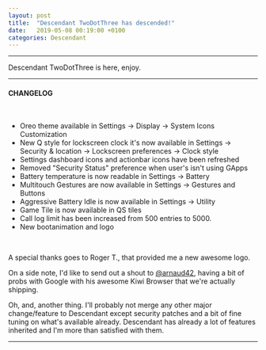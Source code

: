 ```yaml
---
layout: post
title:  "Descendant TwoDotThree has descended!"
date:   2019-05-08 00:19:00 +0100
categories: Descendant
---
```


<hr>

Descendant TwoDotThree is here, enjoy.

<hr>

#### CHANGELOG

<br>

* Oreo theme available in Settings -> Display -> System Icons Customization
* New Q style for lockscreen clock it's now available in Settings -> Security & location -> Lockscreen preferences -> Clock style
* Settings dashboard icons and actionbar icons have been refreshed
* Removed "Security Status" preference when user's isn't using GApps
* Battery temperature is now readable in Settings -> Battery
* Multitouch Gestures are now available in Settings -> Gestures and Buttons
* Aggressive Battery Idle is now available in Settings -> Utility
* Game Tile is now available in QS tiles
* Call log limit has been increased from 500 entries to 5000.
* New bootanimation and logo

<br>

A special thanks goes to Roger T., that provided me a new awesome logo. 

On a side note, I'd like to send out a shout to <a href="https://forum.xda-developers.com/member.php?u=9196003">@arnaud42</a>, having a bit of probs with Google with his awesome Kiwi Browser that we're actually shipping.

Oh, and, another thing. 
I'll probably not merge any other major change/feature to Descendant except security patches and a bit of fine tuning on what's available already. 
Descendant has already a lot of features inherited and I'm more than satisfied with them.

<hr>
